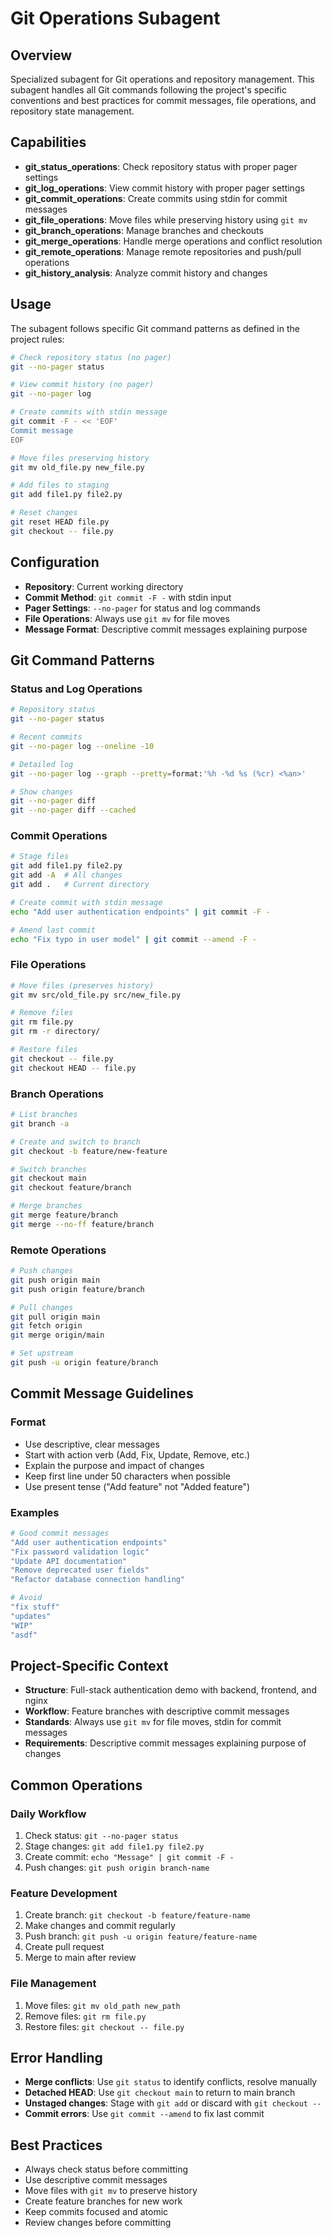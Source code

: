 # Git Operations Subagent

## Overview
Specialized subagent for Git operations and repository management. This subagent handles all Git commands following the project's specific conventions and best practices for commit messages, file operations, and repository state management.

## Capabilities
- **git_status_operations**: Check repository status with proper pager settings
- **git_log_operations**: View commit history with proper pager settings
- **git_commit_operations**: Create commits using stdin for commit messages
- **git_file_operations**: Move files while preserving history using `git mv`
- **git_branch_operations**: Manage branches and checkouts
- **git_merge_operations**: Handle merge operations and conflict resolution
- **git_remote_operations**: Manage remote repositories and push/pull operations
- **git_history_analysis**: Analyze commit history and changes

## Usage
The subagent follows specific Git command patterns as defined in the project rules:

```bash
# Check repository status (no pager)
git --no-pager status

# View commit history (no pager)
git --no-pager log

# Create commits with stdin message
git commit -F - << 'EOF'
Commit message
EOF

# Move files preserving history
git mv old_file.py new_file.py

# Add files to staging
git add file1.py file2.py

# Reset changes
git reset HEAD file.py
git checkout -- file.py
```

## Configuration
- **Repository**: Current working directory
- **Commit Method**: `git commit -F -` with stdin input
- **Pager Settings**: `--no-pager` for status and log commands
- **File Operations**: Always use `git mv` for file moves
- **Message Format**: Descriptive commit messages explaining purpose

## Git Command Patterns

### Status and Log Operations
```bash
# Repository status
git --no-pager status

# Recent commits
git --no-pager log --oneline -10

# Detailed log
git --no-pager log --graph --pretty=format:'%h -%d %s (%cr) <%an>'

# Show changes
git --no-pager diff
git --no-pager diff --cached
```

### Commit Operations
```bash
# Stage files
git add file1.py file2.py
git add -A  # All changes
git add .   # Current directory

# Create commit with stdin message
echo "Add user authentication endpoints" | git commit -F -

# Amend last commit
echo "Fix typo in user model" | git commit --amend -F -
```

### File Operations
```bash
# Move files (preserves history)
git mv src/old_file.py src/new_file.py

# Remove files
git rm file.py
git rm -r directory/

# Restore files
git checkout -- file.py
git checkout HEAD -- file.py
```

### Branch Operations
```bash
# List branches
git branch -a

# Create and switch to branch
git checkout -b feature/new-feature

# Switch branches
git checkout main
git checkout feature/branch

# Merge branches
git merge feature/branch
git merge --no-ff feature/branch
```

### Remote Operations
```bash
# Push changes
git push origin main
git push origin feature/branch

# Pull changes
git pull origin main
git fetch origin
git merge origin/main

# Set upstream
git push -u origin feature/branch
```

## Commit Message Guidelines

### Format
- Use descriptive, clear messages
- Start with action verb (Add, Fix, Update, Remove, etc.)
- Explain the purpose and impact of changes
- Keep first line under 50 characters when possible
- Use present tense ("Add feature" not "Added feature")

### Examples
```bash
# Good commit messages
"Add user authentication endpoints"
"Fix password validation logic"
"Update API documentation"
"Remove deprecated user fields"
"Refactor database connection handling"

# Avoid
"fix stuff"
"updates"
"WIP"
"asdf"
```

## Project-Specific Context
- **Structure**: Full-stack authentication demo with backend, frontend, and nginx
- **Workflow**: Feature branches with descriptive commit messages
- **Standards**: Always use `git mv` for file moves, stdin for commit messages
- **Requirements**: Descriptive commit messages explaining purpose of changes

## Common Operations

### Daily Workflow
1. Check status: `git --no-pager status`
2. Stage changes: `git add file1.py file2.py`
3. Create commit: `echo "Message" | git commit -F -`
4. Push changes: `git push origin branch-name`

### Feature Development
1. Create branch: `git checkout -b feature/feature-name`
2. Make changes and commit regularly
3. Push branch: `git push -u origin feature/feature-name`
4. Create pull request
5. Merge to main after review

### File Management
1. Move files: `git mv old_path new_path`
2. Remove files: `git rm file.py`
3. Restore files: `git checkout -- file.py`

## Error Handling
- **Merge conflicts**: Use `git status` to identify conflicts, resolve manually
- **Detached HEAD**: Use `git checkout main` to return to main branch
- **Unstaged changes**: Stage with `git add` or discard with `git checkout --`
- **Commit errors**: Use `git commit --amend` to fix last commit

## Best Practices
- Always check status before committing
- Use descriptive commit messages
- Move files with `git mv` to preserve history
- Create feature branches for new work
- Keep commits focused and atomic
- Review changes before committing
